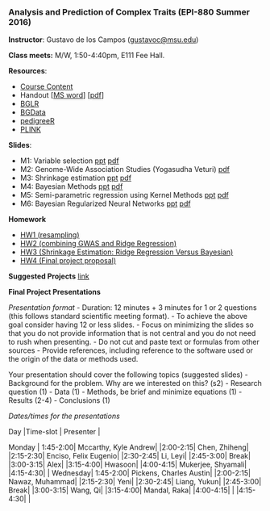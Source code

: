 ### Analysis and Prediction of Complex Traits (EPI-880  Summer 2016)


**Instructor**: Gustavo de los Campos (gustavoc@msu.edu)

**Class meets:** M/W, 1:50-4:40pm, E111 Fee Hall.

**Resources**:


  - [Course Content]( https://www.dropbox.com/s/fun60q4eevswgos/CourseContent.docx?dl=0 )
  - Handout  [[MS word](https://www.dropbox.com/s/m1pyznfjnfyf5if/handout.docx?dl=0)]       [[pdf](https://www.dropbox.com/s/j3ylfuf0hht80qw/handout.pdf?dl=0)]
  - [BGLR](https://github.com/gdlc/bglr-r)
  - [BGData](https://github.com/quantgen/bgdata)
  - [pedigreeR](https://github.com/Rpedigree/pedigreeR)
  - [PLINK](http://pngu.mgh.harvard.edu/~purcell/plink/)

**Slides**:
  -  M1: Variable selection [ppt](https://www.dropbox.com/s/pe9nvw1d6cnf22t/M1_varSelection.pptx?dl=0)  [pdf](https://www.dropbox.com/s/wjd9h25xgmvm7np/M1_varSelection.pdf?dl=0)
  -  M2: Genome-Wide Association Studies (Yogasudha Veturi)   [pdf](https://www.dropbox.com/s/yepttjnfrq0s5p2/Lecture_3_BST880.pdf?dl=0)
  -  M3: Shrinkage estimation [ppt](https://www.dropbox.com/s/0xf0h1cm4cmutpu/M2_RR_GBLUP.pptx?dl=0)  [pdf](https://www.dropbox.com/s/qiuxchs3jygttkt/M2_RR_GBLUP.pdf?dl=0)
  -  M4: Bayesian Methods [ppt](https://www.dropbox.com/s/pkbq05c3r7bz9bj/M3_BayesianShrinkageVarSelection.pptx?dl=0)  [pdf](https://www.dropbox.com/s/lv3balc0rbktjf1/M3_BayesianShrinkageVarSelection.pdf?dl=0)
  -  M5: Semi-parametric regression using Kernel Methods [ppt](https://www.dropbox.com/s/i73a06clbur5i4j/M3_RKHS.pptx?dl=0)  [pdf](https://www.dropbox.com/s/nakfoy25ql3o2en/M3_RKHS.pdf?dl=0)
  -  M6: Bayesian Regularized Neural Networks [ppt](https://www.dropbox.com/s/12ml8g8qrljoq5x/BRNN.pptx?dl=0)  [pdf](https://www.dropbox.com/s/klz8p09hei7shug/BRNN.pdf?dl=0)

**Homework**
  - [HW1 (resampling)](https://github.com/gdlc/EPI-880/blob/master/assigments/HW1.md)
  - [HW2 (combining GWAS and Ridge Regression)](https://github.com/gdlc/EPI-880/blob/master/assigments/HW2.md)
  - [HW3 (Shrinkage Estimation: Ridge Regression Versus Bayesian)](https://github.com/gdlc/EPI-880/blob/master/assigments/HW3.md)
  - [HW4 (Final project proposal)](https://github.com/gdlc/EPI-880/blob/master/assigments/HW4_project_proposal.md)
  
  
**Suggested Projects** [link](https://github.com/gdlc/EPI-880/blob/master/suggested_projects.md)

**Final Project Presentations**


*Presentation format*
	- Duration: 12 minutes + 3 minutes for 1 or 2 questions (this follows standard scientific meeting format).
	- To achieve the above goal consider having 12 or less slides.
	- Focus on minimizing the slides so that you do not provide information that is not central and you do not need to rush when presenting.
	- Do not cut and paste text or formulas from other sources
	- Provide references, including reference to the software used or the origin of the data or methods used.

Your presentation should cover the following topics (suggested slides)
	- Background for the problem. Why are we interested on this? (s2)
	- Research question  (1)
	- Data (1)
	- Methods, be brief and minimize equations (1)
	- Results (2-4)
	- Conclusions (1)

*Dates/times for the presentations*

Day 	|Time-slot |	Presenter |

Monday	| 1:45-2:00|	Mccarthy, Kyle Andrew|
	|2:00-2:15|	Chen, Zhiheng|
	|2:15-2:30|	Enciso, Felix Eugenio|
	|2:30-2:45|	Li, Leyi|
	|2:45-3:00|	Break|
	|3:00-3:15|	Alex|
	|3:15-4:00|	Hwasoon|
	|4:00-4:15|	Mukerjee, Shyamali|
	|4:15-4:30|	|
Wednesday|	1:45-2:00|	Pickens, Charles Austin|
	|2:00-2:15|	Nawaz, Muhammad|
	|2:15-2:30|	Yeni|
	|2:30-2:45|	Liang, Yukun|
	|2:45-3:00|	Break|
	|3:00-3:15|	Wang, Qi|
	|3:15-4:00|	Mandal, Raka|
	|4:00-4:15|	|
	|4:15-4:30|	|

